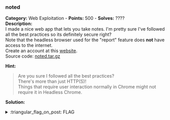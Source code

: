 ### noted
**Category:** Web Exploitation - **Points:** 500 - **Solves:** ????  
**Description:**  
I made a nice web app that lets you take notes. I'm pretty sure I've followed all the best practices so its definitely secure right?  
Note that the headless browser used for the "report" feature does **not** have access to the internet.  
Create an account at this [website](http://saturn.picoctf.net:51900/).  
Source code: [noted.tar.gz](./noted.tar.gz/)


**Hint:**
> Are you sure I followed all the best practices?  
> There's more than just HTTP(S)!  
> Things that require user interaction normally in Chrome might not require it in Headless Chrome.  

**Solution:**  


<details>
  <summary>:triangular_flag_on_post: FLAG</summary>

  ```
  picoCTF{}
  ```
</details>

